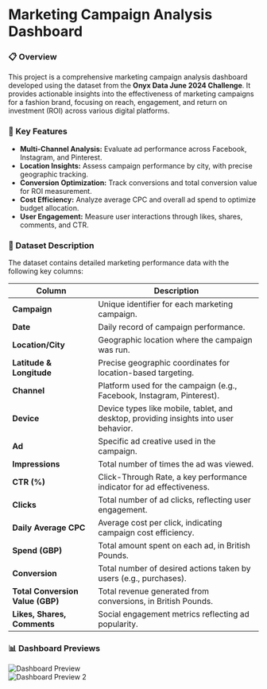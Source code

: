 # Marketing Campaign Analysis Dashboard

### 📋 Overview
This project is a comprehensive marketing campaign analysis dashboard developed using the dataset from the **Onyx Data June 2024 Challenge**. It provides actionable insights into the effectiveness of marketing campaigns for a fashion brand, focusing on reach, engagement, and return on investment (ROI) across various digital platforms.

### 🌟 Key Features
- **Multi-Channel Analysis:** Evaluate ad performance across Facebook, Instagram, and Pinterest.  
- **Location Insights:** Assess campaign performance by city, with precise geographic tracking.  
- **Conversion Optimization:** Track conversions and total conversion value for ROI measurement.  
- **Cost Efficiency:** Analyze average CPC and overall ad spend to optimize budget allocation.  
- **User Engagement:** Measure user interactions through likes, shares, comments, and CTR.  

### 📑 Dataset Description
The dataset contains detailed marketing performance data with the following key columns:

| Column | Description |
|--------|-------------|
| **Campaign** | Unique identifier for each marketing campaign. |
| **Date** | Daily record of campaign performance. |
| **Location/City** | Geographic location where the campaign was run. |
| **Latitude & Longitude** | Precise geographic coordinates for location-based targeting. |
| **Channel** | Platform used for the campaign (e.g., Facebook, Instagram, Pinterest). |
| **Device** | Device types like mobile, tablet, and desktop, providing insights into user behavior. |
| **Ad** | Specific ad creative used in the campaign. |
| **Impressions** | Total number of times the ad was viewed. |
| **CTR (%)** | Click-Through Rate, a key performance indicator for ad effectiveness. |
| **Clicks** | Total number of ad clicks, reflecting user engagement. |
| **Daily Average CPC** | Average cost per click, indicating campaign cost efficiency. |
| **Spend (GBP)** | Total amount spent on each ad, in British Pounds. |
| **Conversion** | Total number of desired actions taken by users (e.g., purchases). |
| **Total Conversion Value (GBP)** | Total revenue generated from conversions, in British Pounds. |
| **Likes, Shares, Comments** | Social engagement metrics reflecting ad popularity. |

### 📊 Dashboard Previews
![Dashboard Preview](https://github.com/user-attachments/assets/e8a58d77-cb19-4f31-81f0-4b0469683c6e)  
![Dashboard Preview 2](https://github.com/user-attachments/assets/d9bfa0db-d6f8-4282-a7c4-3d17f59ac21c)
